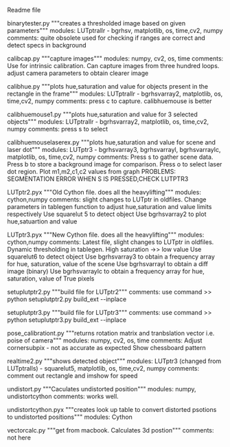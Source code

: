 Readme file

binarytester.py 
"""creates a thresholded image based on given parameters"""
modules: LUTptrallr - bgrhsv, matplotlib, os, time,cv2, numpy
comments: quite obsolete used for checking if ranges are correct and detect specs in background

calibcap.py
"""capture images"""
modules: numpy, cv2, os, time
comments: Use for intrinsic calibration. Can capture images from three hundred loops. adjust camera parameters to obtain clearer image

calibhue.py
"""plots hue,saturation and value for objects present in the rectangle in the frame"""
modules: LUTptrallr - bgrhsvarray2, matplotlib, os, time,cv2, numpy
comments: press c to capture. calibhuemouse is better

calibhuemouse1.py
"""plots hue,saturation and value for 3 selected objects"""
modules: LUTptrallr - bgrhsvarray2, matplotlib, os, time,cv2, numpy
comments: press s to select

calibhuemouselaserex.py
"""plots hue,saturation and value for scene and laser dot"""
modules: LUTptr3 - bgrhsvarray3, bgrhsvarrayl, bgrhsvarraylc, matplotlib, os, time,cv2, numpy
comments: Press s to gather scene data. Press b to store a background image for comparison. Press o to select laser dot region.
	  Plot m1,m2,c1,c2 values from graph
	  PROBLEMS: SEGMENTATION ERROR WHEN S IS PRESSED,CHECK LUTPTR3 

LUTptr2.pyx
"""Old Cython file. does all the heavylifting"""
modules: cython,numpy
comments: slight changes to LUTptr in oldfiles.
	  Change parameters in tablegen function to adjust hue,saturation and value limits respectively 
	  Use squarelut 5 to detect object
	  Use bgrhsvarray2 to plot hue,satuartion and value

LUTptr3.pyx
"""New Cython file. does all the heavylifting"""
modules: cython,numpy
comments: Latest file, slight changes to LUTptr in oldfiles.
	  Dynamic thresholding in tablegen. High saturation ->> low value 
	  Use squarelut6 to detect object
	  Use bgrhsvarray3 to obtain a frequency array for hue, saturation, value of the scene
	  Use bgrhsvarrayl to obtain a diff image (binary) 
	  Use bgrhsvarraylc to obtain a frequency array for hue, saturation, value of True pixels 

setuplutptr2.py
"""build file for LUTptr2"""
comments: use command >> python setuplutptr2.py build_ext --inplace

setuplutptr3.py
"""build file for LUTptr3"""
comments: use command >> python setuplutptr3.py build_ext --inplace
	  
pose_calibrationt.py
"""returns rotation matrix and tranbslation vector i.e. poise of camera"""
modules: numpy, cv2, os, time
comments: Adjust cornersubpix - not as accurate as expected
	  Show chessboard pattern

realtime2.py
"""shows detected object"""
modules: LUTptr3 (changed from LUTptralls) - squarelut5, matplotlib, os, time,cv2, numpy
comments: comment out rectangle and imshow for speed

undistort.py
"""Caculates undistorted position"""
modules: numpy, undistortcython
comments: works well.

undistortcython.pyx
"""creates look up table to convert distorted psotions to undistorted positions"""
modules: Cython

vectorcalc.py
"""get from macbook. Calculates 3d postion"""
comments: not here
